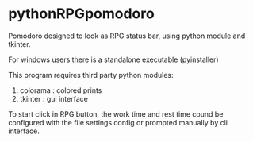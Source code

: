 # pythonRPGpomodoro
Pomodoro designed to look as RPG status bar, using python module and tkinter.

For windows users there is a standalone executable (pyinstaller)

This program requires third party python modules:
1) colorama : colored prints
2) tkinter : gui interface

To start click in RPG button, the work time and rest time cound be configured with the file settings.config or prompted manually by cli interface.
